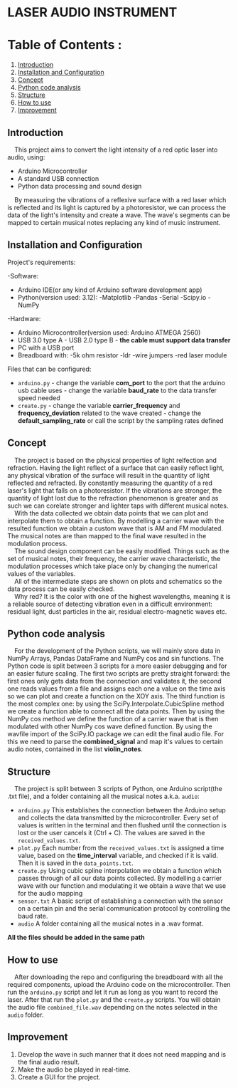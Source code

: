 # LASER AUDIO INSTRUMENT
# Table of Contents :
1. [Introduction](#introduction) 
2. [Installation and Configuration](#installation-and-configuration) 
3. [Concept](#concept) 
4. [Python code analysis](#python-code-analysis) 
5. [Structure](#structure) 
6. [How to use](#how-to-use) 
7. [Improvement](#improvement)

## Introduction
&nbsp;&nbsp;&nbsp;&nbsp;This project aims to convert the light intensity of a red optic laser into audio, using:

 - Arduino Microcontroller
 - A standard USB connection
 - Python data processing and sound design

&nbsp;&nbsp;&nbsp;&nbsp;By measuring the vibrations of a reflexive surface with a red laser which is reflected and its light is captured by a photoresistor, we can process the data of the light's intensity and create a wave. The wave's segments can be mapped to certain musical notes replacing any kind of music instrument.

## Installation and Configuration
Project's requirements:

 -Software:
 - Arduino IDE(or any kind of Arduino software development app)
 - Python(version used: 3.12):
		 -Matplotlib
		 -Pandas
		 -Serial
		 -Scipy.io
		 -NumPy
		 
 -Hardware:
 - Arduino Microcontroller(version used: Arduino ATMEGA 2560)
 - USB 3.0 type A - USB 2.0 type B - **the cable must support data transfer**
 - PC with a USB port
 - Breadboard with:
			-5k ohm resistor
			 -ldr
			 -wire jumpers
			 -red laser module
 
 Files that can be configured:
 - ``arduino.py``
		 - change the variable **com_port** to the port that the arduino usb cable uses
		 - change the variable **baud_rate** to the data transfer speed needed
 - ``create.py``
		 - change the variable **carrier_frequency** and **frequency_deviation** related to the wave created
		 - change the **default_sampling_rate** or call the script by the sampling rates defined

## Concept
&nbsp;&nbsp;&nbsp;&nbsp;The project is based on the physical properties of light relfection and refraction. Having the light reflect of a surface that can easily reflect light, any physical vibration of the surface will result in the quantity of light reflected and refracted. By constantly measuring the quantity of a red laser's light that falls on a photoresistor. If the vibrations are stronger, the quantity of light lost due to the refraction phenomenon is greater and as such we can corelate stronger and lighter taps with different musical notes.  
 &nbsp;&nbsp;&nbsp;&nbsp;With the data collected we obtain data points that we can plot and interpolate them to obtain a function. By modelling a carrier wave with the resulted function we obtain a custom wave that is AM and FM modulated. The musical notes are than mapped to the final wave resulted in the modulation process.  
&nbsp;&nbsp;&nbsp;&nbsp;The sound design component can be easily modified. Things such as the set of musical notes, their frequency, the carrier wave characteristic, the modulation processes which take place only by changing the numerical values of the variables.  
&nbsp;&nbsp;&nbsp;&nbsp;All of the intermediate steps are shown on plots and schematics so the data process can be easily checked.  
&nbsp;&nbsp;&nbsp;&nbsp;Why red? It is the color with one of the highest wavelengths, meaning it is a reliable source of detecting vibration even in a difficult environment: residual light, dust particles in the air, residual electro-magnetic waves etc.

## Python code analysis
&nbsp;&nbsp;&nbsp;&nbsp;For the development of the Python scripts, we will mainly store data in NumPy Arrays, Pandas DataFrame and NumPy cos and sin functions. The Python code is split between 3 scripts for a more easier debugging and for an easier future scaling. The first two scripts are pretty straight forward: the first ones only gets data from the connection and validates it, the second one reads values from a file and assigns each one a value on the time axis so we can plot and create a function on the XOY axis. The third function is the most complex one: by using the SciPy.Interpolate.CubicSpline method we create a function able to connect all the data points. Then by using the NumPy cos method we define the function of a carrier wave that is then modulated with other NumPy cos wave defined function. By using the wavfile import of the SciPy.IO package we can edit the final audio file. For this we need to parse the **combined_signal** and map it's values to certain audio notes, contained in the list **violin_notes**.

## Structure
&nbsp;&nbsp;&nbsp;&nbsp;The project is split between 3 scripts of Python, one Arduino script(the .txt file), and a folder containing all the musical notes a.k.a. `audio`:

   - ``arduino.py``
	   This establishes the connection between the Arduino setup and collects the data transmitted by the microcontroller. Every set of values is written in the terminal and then flushed until the connection is lost or the user cancels it (Ctrl + C). The values are saved in the `received_values.txt`.
   - ``plot.py``
	   Each number from the `received_values.txt` is assigned a time value, based on the **time_interval** variable, and checked if it is valid. Then it is saved in the `data_points.txt`. 
   - ``create.py``
	  Using cubic spline interpolation we obtain a function which passes through of all our data points collected. By modelling a carrier wave with our function and modulating it we obtain a wave that we use for the audio mapping
   - ``sensor.txt`` 
	  A basic script of establishing a connection with the sensor on a certain pin and the serial communication protocol by controlling the baud rate.
   - `audio`
	  A folder containing all the musical notes in a .wav format.
	  
**All the files should be added in the same path**
	  
## How to use
&nbsp;&nbsp;&nbsp;&nbsp;After downloading the repo and configuring the breadboard with all the required components, upload the Arduino code on the microcontroller. Then run the `arduino.py` script and let it run as long as you want to record the laser. After that run the `plot.py` and the `create.py` scripts. You will obtain the audio file `combined_file.wav` depending on the notes selected in the `audio` folder.
## Improvement 

 1. Develop the wave in such manner that it does not need mapping and is the final audio result.
 2. Make the audio be played in real-time.
 3. Create a GUI for the project.
